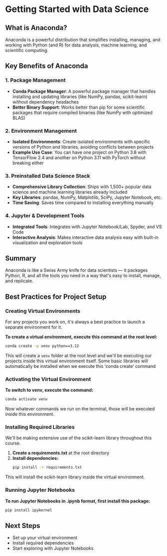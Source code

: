 # Getting Started with Data Science

## What is Anaconda?

Anaconda is a powerful distribution that simplifies installing, managing, and working with Python (and R) for data analysis, machine learning, and scientific computing.

## Key Benefits of Anaconda

### 1. Package Management
- **Conda Package Manager**: A powerful package manager that handles installing and updating libraries (like NumPy, pandas, scikit-learn) without dependency headaches
- **Better Binary Support**: Works better than pip for some scientific packages that require compiled binaries (like NumPy with optimized BLAS)

### 2. Environment Management
- **Isolated Environments**: Create isolated environments with specific versions of Python and libraries, avoiding conflicts between projects
- **Example Use Case**: You can have one project on Python 3.8 with TensorFlow 2.4 and another on Python 3.11 with PyTorch without breaking either

### 3. Preinstalled Data Science Stack
- **Comprehensive Library Collection**: Ships with 1,500+ popular data science and machine learning libraries already included
- **Key Libraries**: pandas, NumPy, Matplotlib, SciPy, Jupyter Notebook, etc.
- **Time Saving**: Saves time compared to installing everything manually

### 4. Jupyter & Development Tools
- **Integrated Tools**: Integrates with Jupyter Notebook/Lab, Spyder, and VS Code
- **Interactive Analysis**: Makes interactive data analysis easy with built-in visualization and exploration tools

## Summary
Anaconda is like a Swiss Army knife for data scientists — it packages Python, R, and all the tools you need in a way that's easy to install, manage, and replicate.

## Best Practices for Project Setup

### Creating Virtual Environments
For any projects you work on, it's always a best practice to launch a separate environment for it.

**To create a virtual environment, execute this command at the root level:**
```bash
conda create -p venv python==3.12
```

This will create a `venv` folder at the root level and we'll be executing our projects inside this virtual environment itself. Some basic libraries will automatically be installed when we execute this 'conda create' command

### Activating the Virtual Environment
**To switch to venv, execute the command:**
```bash
conda activate venv
```

Now whatever commands we run on the terminal, those will be executed inside this environment.

### Installing Required Libraries
We'll be making extensive use of the scikit-learn library throughout this course. 

1. **Create a requirements.txt** at the root directory
2. **Install dependencies:**
   ```bash
   pip install -r requirements.txt
   ```

This will install the scikit-learn library inside the virtual environment.

### Running Jupyter Notebooks
**To run Jupyter Notebooks in .ipynb format, first install this package:**
```bash
pip install ipykernel
```

## Next Steps
- Set up your virtual environment
- Install required dependencies
- Start exploring with Jupyter Notebooks 